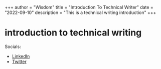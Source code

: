 +++
author = "Wisdom"
title = "Introduction To Technical Writer"
date = "2022-09-10"
description = "This is a technical writing introduction"
+++

# introduction to technical writing

Socials: 
- [LinkedIn](https://www.linkedin.com/in/wisdom-nwokocha-76212a77/) 
- [Twitter](https://twitter.com/Joklinztech)

